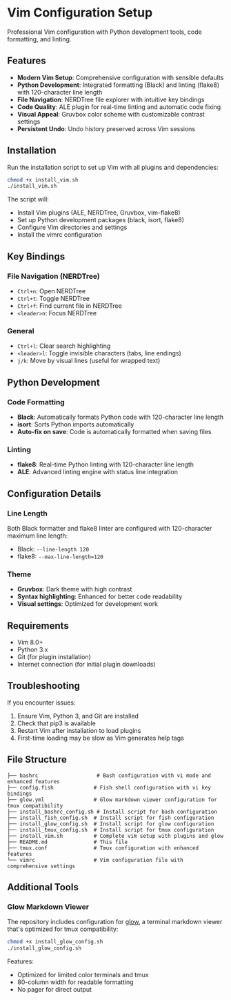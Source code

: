 # Vim Configuration Setup

Professional Vim configuration with Python development tools, code formatting, and linting.

## Features

- **Modern Vim Setup**: Comprehensive configuration with sensible defaults
- **Python Development**: Integrated formatting (Black) and linting (flake8) with 120-character line length
- **File Navigation**: NERDTree file explorer with intuitive key bindings
- **Code Quality**: ALE plugin for real-time linting and automatic code fixing
- **Visual Appeal**: Gruvbox color scheme with customizable contrast settings
- **Persistent Undo**: Undo history preserved across Vim sessions

## Installation

Run the installation script to set up Vim with all plugins and dependencies:

```bash
chmod +x install_vim.sh
./install_vim.sh
```

The script will:
- Install Vim plugins (ALE, NERDTree, Gruvbox, vim-flake8)
- Set up Python development packages (black, isort, flake8)
- Configure Vim directories and settings
- Install the vimrc configuration

## Key Bindings

### File Navigation (NERDTree)
- `Ctrl+n`: Open NERDTree
- `Ctrl+t`: Toggle NERDTree
- `Ctrl+f`: Find current file in NERDTree
- `<leader>n`: Focus NERDTree

### General
- `Ctrl+l`: Clear search highlighting
- `<leader>l`: Toggle invisible characters (tabs, line endings)
- `j/k`: Move by visual lines (useful for wrapped text)

## Python Development

### Code Formatting
- **Black**: Automatically formats Python code with 120-character line length
- **isort**: Sorts Python imports automatically
- **Auto-fix on save**: Code is automatically formatted when saving files

### Linting
- **flake8**: Real-time Python linting with 120-character line length
- **ALE**: Advanced linting engine with status line integration

## Configuration Details

### Line Length
Both Black formatter and flake8 linter are configured with 120-character maximum line length:
- Black: `--line-length 120`
- flake8: `--max-line-length=120`

### Theme
- **Gruvbox**: Dark theme with high contrast
- **Syntax highlighting**: Enhanced for better code readability
- **Visual settings**: Optimized for development work

## Requirements

- Vim 8.0+
- Python 3.x
- Git (for plugin installation)
- Internet connection (for initial plugin downloads)

## Troubleshooting

If you encounter issues:
1. Ensure Vim, Python 3, and Git are installed
2. Check that pip3 is available
3. Restart Vim after installation to load plugins
4. First-time loading may be slow as Vim generates help tags

## File Structure

```
├── bashrc                   # Bash configuration with vi mode and enhanced features
├── config.fish             # Fish shell configuration with vi key bindings
├── glow.yml                # Glow markdown viewer configuration for tmux compatibility
├── install_bashrc_config.sh # Install script for bash configuration
├── install_fish_config.sh  # Install script for fish configuration
├── install_glow_config.sh  # Install script for glow configuration
├── install_tmux_config.sh  # Install script for tmux configuration
├── install_vim.sh          # Complete vim setup with plugins and glow
├── README.md               # This file
├── tmux.conf               # Tmux configuration with enhanced features
└── vimrc                   # Vim configuration file with comprehensive settings
```

## Additional Tools

### Glow Markdown Viewer
The repository includes configuration for [glow](https://github.com/charmbracelet/glow), a terminal markdown viewer that's optimized for tmux compatibility:

```bash
chmod +x install_glow_config.sh
./install_glow_config.sh
```

Features:
- Optimized for limited color terminals and tmux
- 80-column width for readable formatting
- No pager for direct output
